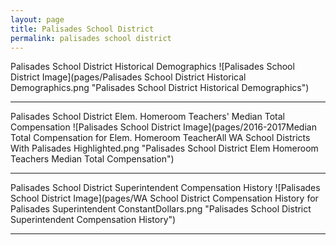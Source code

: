 ```yaml
---
layout: page
title: Palisades School District
permalink: palisades school district
---
```



Palisades School District Historical Demographics
![Palisades School District Image](pages/Palisades School District Historical Demographics.png "Palisades School District Historical Demographics")

___

Palisades School District Elem. Homeroom Teachers' Median Total Compensation
![Palisades School District Image](pages/2016-2017Median Total Compensation for Elem. Homeroom TeacherAll WA School Districts With Palisades Highlighted.png "Palisades School District Elem Homeroom Teachers Median Total Compensation")

___

Palisades School District Superintendent Compensation History
![Palisades School District Image](pages/WA School District Compensation History for Palisades Superintendent ConstantDollars.png "Palisades School District Superintendent Compensation History")

___

